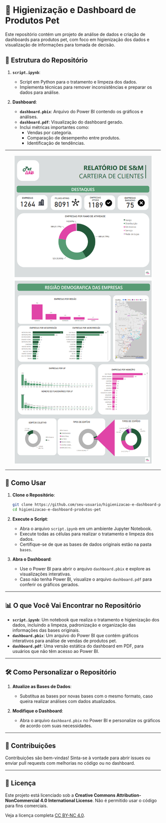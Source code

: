 # 🐾 Higienização e Dashboard de Produtos Pet

Este repositório contém um projeto de análise de dados e criação de dashboards para produtos pet, com foco em higienização dos dados e visualização de informações para tomada de decisão.

## 📂 Estrutura do Repositório

1. **`script.ipynb`**:
   - Script em Python para o tratamento e limpeza dos dados.
   - Implementa técnicas para remover inconsistências e preparar os dados para análise.

2. **Dashboard**:
   - **`dashboard.pbix`**: Arquivo do Power BI contendo os gráficos e análises.
   - **`dashboard.pdf`**: Visualização do dashboard gerado.
   - Inclui métricas importantes como:
     - Vendas por categoria.
     - Comparação de desempenho entre produtos.
     - Identificação de tendências.
    
---

<div align="center">
 <img src="https://github.com/dsilvaphy/higienizacao-e-dashboard-produtos-pet/blob/main/capturas/dashboard0.png" width="450" height="400">
</div>

<div align="center">
 <img src="https://github.com/dsilvaphy/higienizacao-e-dashboard-produtos-pet/blob/main/capturas/dashboard1.png" width="450" height="600">
</div>

---

## 🚀 Como Usar

1. **Clone o Repositório**:
   ```bash
   git clone https://github.com/seu-usuario/higienizacao-e-dashboard-produtos-pet.git
   cd higienizacao-e-dashboard-produtos-pet
   ```

2. **Execute o Script**:
   - Abra o arquivo `script.ipynb` em um ambiente Jupyter Notebook.
   - Execute todas as células para realizar o tratamento e limpeza dos dados.
   - Certifique-se de que as bases de dados originais estão na pasta `bases`.

3. **Abra o Dashboard**:
   - Use o Power BI para abrir o arquivo `dashboard.pbix` e explore as visualizações interativas.
   - Caso não tenha Power BI, visualize o arquivo `dashboard.pdf` para conferir os gráficos gerados.
  
---

## 📊 **O que Você Vai Encontrar no Repositório**

- **`script.ipynb`**: Um notebook que realiza o tratamento e higienização dos dados, incluindo a limpeza, padronização e organização das informações das bases originais.
- **`dashboard.pbix`**: Um arquivo do Power BI que contém gráficos interativos para análise de vendas de produtos pet.
- **`dashboard.pdf`**: Uma versão estática do dashboard em PDF, para usuários que não têm acesso ao Power BI.

---

## 🛠 **Como Personalizar o Repositório**

1. **Atualize as Bases de Dados**:
   - Substitua as bases por novas bases com o mesmo formato, caso queira realizar análises com dados atualizados.

2. **Modifique o Dashboard**:
   - Abra o arquivo `dashboard.pbix` no Power BI e personalize os gráficos de acordo com suas necessidades.

---


## 🤝 **Contribuições**

Contribuições são bem-vindas! Sinta-se à vontade para abrir issues ou enviar pull requests com melhorias no código ou no dashboard.

---

## 📄 Licença

Este projeto está licenciado sob a **Creative Commons Attribution-NonCommercial 4.0 International License**. Não é permitido usar o código para fins comerciais.

Veja a licença completa [CC BY-NC 4.0](/creativecommons.org/licenses/by-nc/4.0/deed.pt-br).
